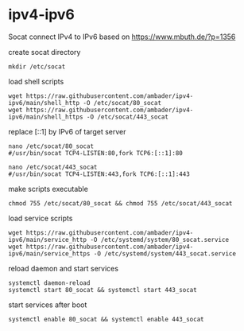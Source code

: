 # ipv4-ipv6

Socat connect IPv4 to IPv6
  based on https://www.mbuth.de/?p=1356

create socat directory
```console
mkdir /etc/socat
```

load shell scripts
```console
wget https://raw.githubusercontent.com/ambader/ipv4-ipv6/main/shell_http -O /etc/socat/80_socat
wget https://raw.githubusercontent.com/ambader/ipv4-ipv6/main/shell_https -O /etc/socat/443_socat
```

replace [::1] by IPv6 of target server
```console
nano /etc/socat/80_socat
#/usr/bin/socat TCP4-LISTEN:80,fork TCP6:[::1]:80 

nano /etc/socat/443_socat
#/usr/bin/socat TCP4-LISTEN:443,fork TCP6:[::1]:443
```

make scripts executable
```console
chmod 755 /etc/socat/80_socat && chmod 755 /etc/socat/443_socat
```

load service scripts
```console
wget https://raw.githubusercontent.com/ambader/ipv4-ipv6/main/service_http -O /etc/systemd/system/80_socat.service
wget https://raw.githubusercontent.com/ambader/ipv4-ipv6/main/service_https -O /etc/systemd/system/443_socat.service
```

reload daemon and start services
```console
systemctl daemon-reload
systemctl start 80_socat && systemctl start 443_socat
```

start services after boot
```console
systemctl enable 80_socat && systemctl enable 443_socat
```
